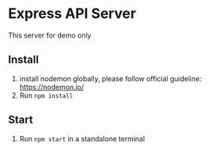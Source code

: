 # Express API Server

This server for demo only

## Install

1. install nodemon globally, please follow official guideline: https://nodemon.io/ 
2. Run `npm install`

## Start

1. Run `npm start` in a standalone terminal
